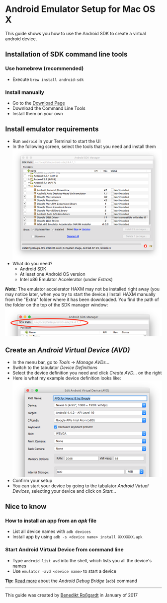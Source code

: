 # Android Emulator Setup for Mac OS X

This guide shows you how to use the Android SDK to create a virtual android device.

## Installation of SDK command line tools

### Use homebrew (recommended)
* Execute `brew install android-sdk`

### Install manually
* Go to the [Download Page](https://developer.android.com/studio/index.html#downloads)
* Download the Command Line Tools
* Install them on your own

## Install emulator requirements
* Run `android` in your Terminal to start the UI
* In the following screen, select the tools that you need and install them ![Installation list](images/android_install.png)
* What do you need?
  * Android SDK
  * At least one Android OS version
  * Intel x86 Emulator Accelerator (under _Extras_)

_**Note:**_ The emulator accelerator HAXM may not be installed right away (you may notice later, when you try to start the device.) Install HAXM manually from the "Extra" folder where it has been downloaded. You find the path of the folder on the top of the SDK manager window:
![SDK path](images/sdk_path.png)

## Create an _Android Virtual Device (AVD)_
* In the menu bar, go to _Tools_ -> _Manage AVDs..._
* Switch to the tabulator _Device Definitions_
* Select the device definition you need and click _Create AVD..._ on the right
* Here is what my example device definition looks like: ![Example device definition](images/device_definition.png)
* Confirm your setup
* You can start your device by going to the tabulator _Android Virtual Devices_, selecting your device and click on _Start..._

## Nice to know

### How to install an app from an _apk_ file
* List all device names with `adb devices`
* Install app by using `adb -s <device name> install XXXXXXX.apk`

### Start Android Virtual Device from command line
* Type `android list avd` into the shell, which lists you all the device's names
* Use `emulator -avd <device name>` to start a device

**Tip:** [Read more](https://developer.android.com/studio/command-line/adb.html) about the _Android Debug Bridge_ (`adb`) command

-----------

This guide was created by [Benedikt Roßgardt](mailto:benedikt@freeletics.com) in January of 2017
